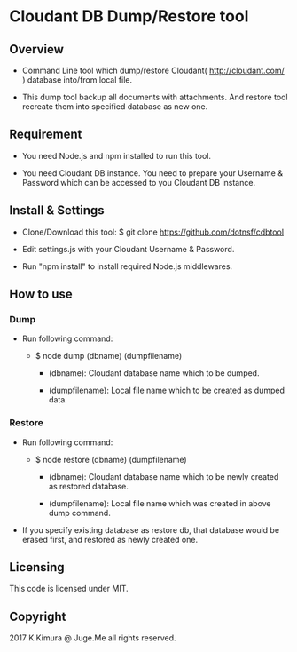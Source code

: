 # Cloudant DB Dump/Restore tool

## Overview

- Command Line tool which dump/restore Cloudant( http://cloudant.com/ ) database into/from local file.

- This dump tool backup all documents with attachments. And restore tool recreate them into specified database as new one.


## Requirement

- You need Node.js and npm installed to run this tool.

- You need Cloudant DB instance. You need to prepare your Username & Password which can be accessed to you Cloudant DB instance.


## Install & Settings

- Clone/Download this tool: $ git clone https://github.com/dotnsf/cdbtool

- Edit settings.js with your Cloudant Username & Password.

- Run "npm install" to install required Node.js middlewares.


## How to use

### Dump

- Run following command:

    - $ node dump (dbname) (dumpfilename)

        - (dbname): Cloudant database name which to be dumped.

        - (dumpfilename): Local file name which to be created as dumped data.

### Restore

- Run following command:

    - $ node restore (dbname) (dumpfilename)

        - (dbname): Cloudant database name which to be newly created as restored database.

        - (dumpfilename): Local file name which was created in above dump command.

- If you specify existing database as restore db, that database would be erased first, and restored as newly created one.

## Licensing

This code is licensed under MIT.


## Copyright

2017 K.Kimura @ Juge.Me all rights reserved.

